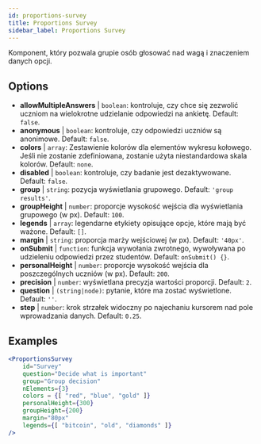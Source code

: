 ```yaml
---
id: proportions-survey
title: Proportions Survey
sidebar_label: Proportions Survey
---
```


Komponent, który pozwala grupie osób głosować nad wagą i znaczeniem danych opcji.

## Options

* __allowMultipleAnswers__ | `boolean`: kontroluje, czy chce się zezwolić uczniom na wielokrotne udzielanie odpowiedzi na ankietę. Default: `false`.
* __anonymous__ | `boolean`: kontroluje, czy odpowiedzi uczniów są anonimowe. Default: `false`.
* __colors__ | `array`: Zestawienie kolorów dla elementów wykresu kołowego. Jeśli nie zostanie zdefiniowana, zostanie użyta niestandardowa skala kolorów. Default: `none`.
* __disabled__ | `boolean`: kontroluje, czy badanie jest dezaktywowane. Default: `false`.
* __group__ | `string`: pozycja wyświetlania grupowego. Default: `'group results'`.
* __groupHeight__ | `number`: proporcje wysokość wejścia dla wyświetlania grupowego (w px). Default: `100`.
* __legends__ | `array`: legendarne etykiety opisujące opcje, które mają być ważone. Default: `[]`.
* __margin__ | `string`: proporcja marży wejściowej (w px). Default: `'40px'`.
* __onSubmit__ | `function`: funkcja wywołania zwrotnego, wywoływana po udzieleniu odpowiedzi przez studentów. Default: `onSubmit() {}`.
* __personalHeight__ | `number`: proporcje wysokość wejścia dla poszczególnych uczniów (w px). Default: `200`.
* __precision__ | `number`: wyświetlana precyzja wartości proporcji. Default: `2`.
* __question__ | `(string|node)`: pytanie, które ma zostać wyświetlone. Default: `''`.
* __step__ | `number`: krok strzałek widoczny po najechaniu kursorem nad pole wprowadzania danych. Default: `0.25`.


## Examples

```jsx live
<ProportionsSurvey 
    id="Survey"
    question="Decide what is important"
    group="Group decision"
    nElements={3}
    colors = {[ "red", "blue", "gold" ]}
    personalHeight={300}
    groupHeight={200}
    margin="80px"
    legends={[ "bitcoin", "old", "diamonds" ]}
/>
```



